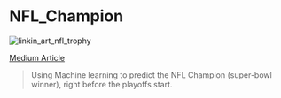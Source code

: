 # NFL_Champion
![linkin_art_nfl_trophy](https://github.com/allenjake440/NFL_Champion/assets/134075534/0657811b-27c3-4064-aef3-ea8c8de335ef)

[Medium Article](https://allenjake440.medium.com/predicting-the-nfl-champion-with-machine-learning-7c6eede5a4d2)

> Using Machine learning to predict the NFL Champion (super-bowl winner), right before the playoffs start. 

